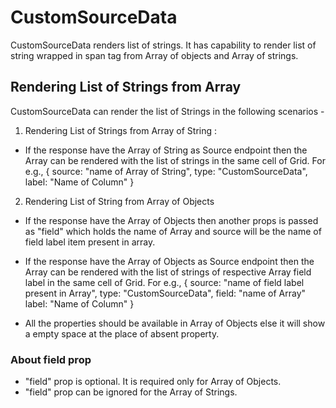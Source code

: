 # CustomSourceData

CustomSourceData renders list of strings. It has capability to render list of string wrapped in span tag from Array of objects and Array of strings.

## Rendering List of Strings from Array

CustomSourceData can render the list of Strings in the following scenarios -

1. Rendering List of Strings from Array of String :

- If the response have the Array of String as Source endpoint then the Array can be rendered with the list of strings in the same cell of Grid. For e.g.,
  {
  source: "name of Array of String",
  type: "CustomSourceData",
  label: "Name of Column"
  }

2. Rendering List of String from Array of Objects

- If the response have the Array of Objects then another props is passed as "field" which holds the name of Array and source will be the name of field label item present in array.

- If the response have the Array of Objects as Source endpoint then the Array can be rendered with the list of strings of respective Array field label in the same cell of Grid. For e.g.,
  {
  source: "name of field label present in Array",
  type: "CustomSourceData",
  field: "name of Array"
  label: "Name of Column"
  }

- All the properties should be available in Array of Objects else it will show a empty space at the place of absent property.

### About field prop

- "field" prop is optional. It is required only for Array of Objects.
- "field" prop can be ignored for the Array of Strings.
